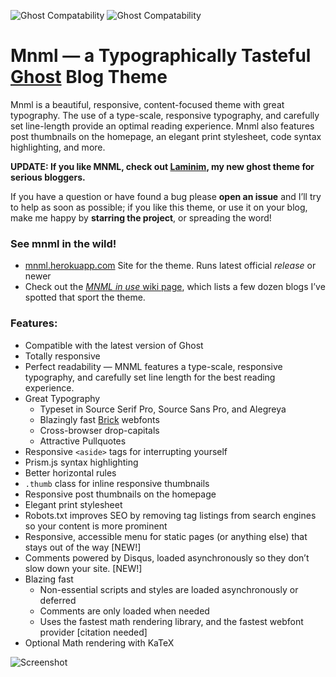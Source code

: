 ![Ghost Compatability](http://img.shields.io/badge/Compatible%20with%20Ghost-v1.0%20+-brightgreen.svg) ![Ghost Compatability](http://img.shields.io/badge/Compatible%20with%20Ghost%20LTS-v0.11.11%20+-brightgreen.svg) 
# Mnml — a Typographically Tasteful [Ghost](http://github.com/tryghost/ghost/) Blog Theme

Mnml is a beautiful, responsive, content-focused theme with great typography. The use of a type-scale, responsive typography, and carefully set line-length provide an optimal reading experience. Mnml also features post thumbnails on the homepage, an elegant print stylesheet, code syntax highlighting, and more.

**UPDATE: If you like MNML, check out [Laminim](https://creativemarket.com/Curiositry/1037280-Laminim-%E2%80%94-Ghost-Theme-for-Bloggers), my new ghost theme for serious bloggers.**

If you have a question or have found a bug please **open an issue** and I’ll try to help as soon as possible; if you like this theme, or use it on your blog, make me happy by **starring the project**, or spreading the word!

### See mnml in the wild!
- [mnml.herokuapp.com](http://mnml.herokuapp.com) Site for the theme. Runs latest official *release* or newer
- Check out the [*MNML in use* wiki page](https://github.com/curiositry/mnml-ghost-theme/wiki/The-Mnml-Ghost-Theme-in-Use), which lists a few dozen blogs I’ve spotted that sport the theme.

### Features:

- Compatible with the latest version of Ghost
- Totally responsive
- Perfect readability — MNML features a type-scale, responsive typography, and carefully set line length for the best reading experience.
- Great Typography
  - Typeset in Source Serif Pro, Source Sans Pro, and Alegreya
  - Blazingly fast [Brick](http://brick.im) webfonts
  - Cross-browser drop-capitals
  - Attractive Pullquotes
- Responsive `<aside>` tags for interrupting yourself
- Prism.js syntax highlighting
- Better horizontal rules
- `.thumb` class for inline responsive thumbnails
- Responsive post thumbnails on the homepage
- Elegant print stylesheet
- Robots.txt improves SEO by removing tag listings from search engines so your content is more prominent
- Responsive, accessible menu for static pages (or anything else) that stays out of the way [NEW!]
- Comments powered by Disqus, loaded asynchronously so they don’t slow down your site. [NEW!]
- Blazing fast
  <!-- - ~~Thumbnails are resized automatically with Firesize.~~ Firesize shut down unexpectedly, and I am still looking for a replacement. -->
  - Non-essential scripts and styles are loaded asynchronously or deferred
  - Comments are only loaded when needed
  - Uses the fastest math rendering library, and the fastest webfont provider [citation needed]
- Optional Math rendering with KaTeX

![Screenshot](http://cdn.autodidacts.io/img/mnml/mnml-v3.5.0.png)
